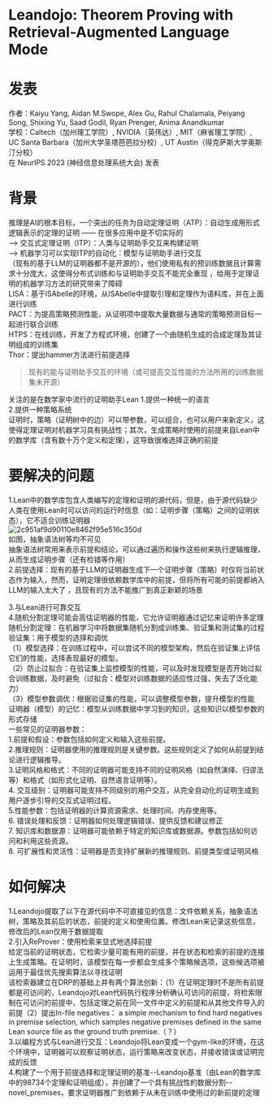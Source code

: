 # Leandojo:  Theorem Proving with Retrieval-Augmented Language Mode
# 发表
作者：Kaiyu Yang, Aidan M.Swope, Alex Gu, Rahul Chalamala, Peiyang Song, Shixing Yu, Saad Godil, Ryan Prenger, Anima Anandkumar  
学校：Caltech（加州理工学院）, NVIDIA（英伟达）, MIT（麻省理工学院）, UC Santa Barbara（加州大学圣塔芭芭拉分校）, UT Austin（得克萨斯大学奥斯汀分校）  
在 NeurIPS 2023 (神经信息处理系统大会) 发表
# 背景
推理是AI的根本目标，一个突出的任务为自动定理证明（ATP）：自动生成用形式逻辑表示的定理的证明 —— 在很多应用中是不切实际的  
-->  交互式定理证明（ITP）：人类与证明助手交互来构建证明  
-->  机器学习可以实现ITP的自动化：模型与证明助手进行交互  
（现有的基于LLM的证明器都不是开源的），他们使用私有的预训练数据且计算需求十分庞大，这使得分布式训练和与证明助手交互不能完全重现 ，给用于定理证明的机器学习方法的研究带来了障碍  
LISA：基于ISAbelle的环境，从ISAbelle中提取引理和定理作为语料库，并在上面进行训练    
PACT：为提高策略预测性能，从证明项中提取大量数据与通常的策略预测目标一起进行联合训练    
HTPS：在线训练，开发了方程式环境，创建了一个由随机生成的合成定理及其证明组成的训练集  
Thor：提出hammer方法进行前提选择  
>现有的能与证明助手交互的环境（或可提高交互性能的方法所用的训练数据集未开源）  

关注的是在数学家中流行的证明助手Lean
1.提供一种统一的语言  
2.提供一种策略系统  
证明时，策略（证明树中的边）可以带参数，可以组合，也可以用户来新定义，这使得定理证明对机器学习具有挑战性；其次，生成策略时使用的前提来自Lean中的数学库（含有数十万个定义和定理），这导致很难选择正确的前提
# 要解决的问题
1.Lean中的数学库包含人类编写的定理和证明的源代码，但是，由于源代码缺少人类在使用Lean时可以访问的运行时信息（如：证明步骤（策略）之间的证明状态），它不适合训练证明器  
![2c951af9d90110e8462f95e516c350d](https://github.com/user-attachments/assets/5f3ca55c-eac3-4533-ac9c-d4c566cc31ea)  
如图，抽象语法树等均不可见  
抽象语法树常用来表示前提和结论，可以通过遍历和操作这些树来执行逻辑推理，从而生成证明步骤（还有检错等作用）  
2.前提选择：现有的基于LLM的证明器生成下一个证明步骤（策略）时仅将当前状态作为输入，然而，证明定理很依赖数学库中的前提，但将所有可能的前提都纳入LLM的输入太大了 ，且现有的方法不能推广到真正新颖的场景   

3.与Lean进行可靠交互  
4.随机分割定理可能会高估证明器的性能，它允许证明器通过记忆来证明许多定理    
随机分割定理：在机器学习中将数据集随机分割成训练集、验证集和测试集的过程  
验证集：用于模型的选择和调优  
（1）模型选择：在训练过程中，可以尝试不同的模型架构，然后在验证集上评估它们的性能，选择表现最好的模型。  
（2）防止过拟合：在验证集上监控模型的性能，可以及时发现模型是否开始过拟合训练数据，及时避免（过拟合：模型对训练数据的适应性过强，失去了泛化能力）  
（3）模型参数调优：根据验证集的性能，可以调整模型参数，提升模型的性能  
证明器（模型）的记忆：模型从训练数据中学习到的知识，这些知识以模型参数的形式存储  
一些常见的证明器参数：  
1.前提和假设：参数包括如何定义和输入这些前提。   
2.推理规则：证明器使用的推理规则是关键参数。这些规则定义了如何从前提到结论进行逻辑推导。  
3.证明风格和格式：不同的证明器可能支持不同的证明风格（如自然演绎、归谬法等）和格式（如形式化证明、自然语言证明等）。  
4. 交互级别：证明器可能支持不同级别的用户交互，从完全自动化的证明生成到用户逐步引导的交互式证明过程。  
5.性能参数：包括证明器的计算资源需求、处理时间、内存使用等。  
6. 错误处理和反馈：证明器如何处理逻辑错误、提供反馈和建议修正    
7. 知识库和数据源：证明器可能依赖于特定的知识库或数据源。参数包括如何访问和利用这些资源。    
8. 可扩展性和灵活性：证明器是否支持扩展新的推理规则、前提类型或证明风格     
# 如何解决
1.Leandojo提取了以下在源代码中不可直接见的信息：文件依赖关系，抽象语法树，策略及其前后的状态，前提的定义和使用位置。修改Lean来记录这些信息，修改后的Lean仅用于数据提取    
2.引入ReProver：使用检索来显式地选择前提    
给定当前的证明状态，它检索少量可能有用的前提，并在状态和检索的前提的连接上生成策略。在证明时，该模型在每一步都会生成多个策略候选项，这些候选项被运用于最佳优先搜索算法以寻找证明  
该检索器建立在DRP的基础上并有两个算法创新：（1）在证明定理时不是所有前提都是可访问的，Leandojo对Lean代码执行程序分析确认可访问的前提，将检索限制在可访问的前提中，包括定理之前在同一文件中定义的前提和从其他文件导入的前提（2）提出In-file negatives： a simple mechanism to find hard negatives in premise selection, which samples negative premises defined in the same Lean source file as the ground truth premise.（？）  
3.以编程方式与Lean进行交互：Leandojo将Lean变成一个gym-like的环境，在这个环境中，证明器可以观察证明状态，运行策略来改变状态，并接收错误或证明完成的反馈  
4.构建了一个用于前提选择和定理证明的基准--Leandojo基准（由Lean的数学库中的98734个定理和证明组成），并创建了一个具有挑战性的数据分割--novel_premises，要求证明器推广到依赖于从未在训练中使用过的新前提的定理
